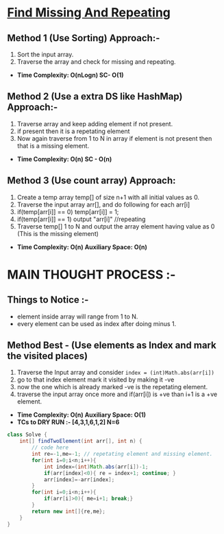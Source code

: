 # [**Find Missing And Repeating**](https://practice.geeksforgeeks.org/problems/find-missing-and-repeating2512/1#)
## **Method 1 (Use Sorting) Approach:-**
1. Sort the input array.
2. Traverse the array and check for missing and repeating.

- **Time Complexity: O(nLogn) SC- O(1)**
## **Method 2 (Use a extra DS like HashMap) Approach:-**
1. Traverse array and keep adding element if not present.
2. if present then it is a repetating element
3. Now again traverse from 1 to N in array if element is not present then that is a missing element.
- **Time Complexity: O(n) SC - O(n)**
## **Method 3 (Use count array) Approach:**


1. Create a temp array temp[] of size n+1 with all initial values as 0.
2. Traverse the input array arr[], and do following for each arr[i] 
3. if(temp[arr[i]] == 0) temp[arr[i]] = 1;
4. if(temp[arr[i]] == 1) output "arr[i]" //repeating
5. Traverse temp[] 1 to N and output the array element having value as 0 (This is the missing element)

- **Time Complexity: O(n) Auxiliary Space: O(n)**

# **MAIN THOUGHT PROCESS :-**
## Things to Notice :-
- element inside array will range from 1 to N.
- every element can be used as index after doing minus 1.
## **Method Best - (Use elements as Index and mark the visited places)**

1. Traverse the Input array and consider ```index = (int)Math.abs(arr[i]) ```
2. go to that index element mark it visited by making it -ve
3. now the one which is already marked -ve is the repetating element.
4. traverse the input array once more and if(arr[i]) is +ve than i+1 is a +ve element.
- **Time Complexity: O(n) Auxiliary Space: O(1)**
- **TCs to DRY RUN :- [4,3,1,6,1,2] N=6**
```java
class Solve {
    int[] findTwoElement(int arr[], int n) {
        // code here
        int re=-1,me=-1; // repetating element and missing element.
        for(int i=0;i<n;i++){
            int index=(int)Math.abs(arr[i])-1;
            if(arr[index]<0){ re = index+1; continue; }
            arr[index]=-arr[index];
        }
        for(int i=0;i<n;i++){
            if(arr[i]>0){ me=i+1; break;}
        }
        return new int[]{re,me};
    }
}
```
